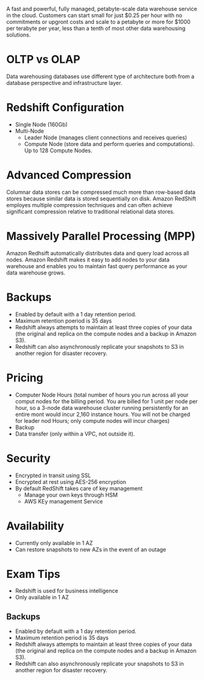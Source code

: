 A fast and powerful, fully managed, petabyte-scale data warehouse service in the cloud. Customers can start small for just $0.25 per hour with no commitments or upgront costs and scale to a petabyte or more for $1000 per terabyte per year, less than a tenth of most other data warehousing solutions.

# OLTP vs OLAP
Data warehousing databases use different type of architecture both from a database perspective and infrastructure layer.

# Redshift Configuration
* Single Node (160Gb)
* Multi-Node
    * Leader Node (manages client connections and receives queries)
    * Compute Node (store data and perform queries and computations). Up to 128 Compute Nodes.

# Advanced Compression
Columnar data stores can be compressed much more than row-based data stores because similar data is stored sequentially on disk. Amazon RedShift employes multiple compression techniques and can often achieve significant compression relative to traditional relational data stores.

# Massively Parallel Processing (MPP)
Amazon Redhsift automatically distributes data and query load across all nodes. Amazon Redshift makes it easy to add nodes to your data warehouse and enables you to maintain fast query performance as your data warehouse grows.

# Backups
* Enabled by default with a 1 day retention period.
* Maximum retention poeriod is 35 days
* Redshift always attempts to maintain at least three copies of your data (the original and replica on the compute nodes and a backup in Amazon S3).
* Redshift can also asynchronously replicate your snapshots to S3 in another region for disaster recovery.

# Pricing
* Computer Node Hours (total number of hours you run across all your comput nodes for the billing period. You are billed for 1 unit per node per hour, so a 3-node data warehouse cluster running persistently for an entire mont would incur 2,160 instance hours. You will not be charged for leader nod Hours; only compute nodes will incur charges)
* Backup
* Data transfer (only within a VPC, not outside it).

# Security
* Encrypted in transit using SSL
* Encrypted at rest using AES-256 encryption
* By default RedShift takes care of key management
    * Manage your own keys through HSM
    * AWS KEy management Service

# Availability
* Currently only available in 1 AZ
* Can restore snapshots to new AZs in the event of an outage

# Exam Tips
* Redshift is used for business intelligence
* Only available in 1 AZ
## Backups
* Enabled by default with a 1 day retention period.
* Maximum retention period is 35 days
* Redshift always attempts to maintain at least three copies of your data (the original and replica on the compute nodes and a backup in Amazon S3).
* Redshift can also asynchronously replicate your snapshots to S3 in another region for disaster recovery.
